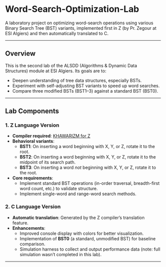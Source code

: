# Word-Search-Optimization-Lab

A laboratory project on optimizing word-search operations using various Binary Search Tree (BST) variants, implemented first in Z (by Pr. Zegour at ESI Algiers) and then automatically translated to C.

---

##  Overview

This is the second lab of the ALSDD (Algorithms & Dynamic Data Structures) module at ESI Algiers. Its goals are to:

- Deepen understanding of tree data structures, especially BSTs.
- Experiment with self-adjusting BST variants to speed up word searches.
- Compare three modified BSTs (BST1–3) against a standard BST (BST0).

---

##  Lab Components

### 1. Z Language Version

- **Compiler required**: [KHAWARIZM for Z](https://zegour.esi.dz/Ftp/Khawarism2_afe.7z)  
- **Behavioral variants**:
  - **BST1**: On inserting a word beginning with X, Y, or Z, rotate it to the root.
  - **BST2**: On inserting a word beginning with X, Y, or Z, rotate it to the midpoint of its search path.
  - **BST3**: On inserting a word *not* beginning with X, Y, or Z, rotate it to the root.
- **Core requirements**:
  - Implement standard BST operations (in-order traversal, breadth-first word count, etc.) to validate structure.
  - Implement single-word and range-word search methods.

### 2. C Language Version

- **Automatic translation**: Generated by the Z compiler’s translation feature.
- **Enhancements**:
  - Improved console display with colors for better visualization.
  - Implementation of **BST0** (a standard, unmodified BST) for baseline comparison.
  - Simulation harness to collect and output performance data (note: full simulation wasn’t completed in this lab).

---
